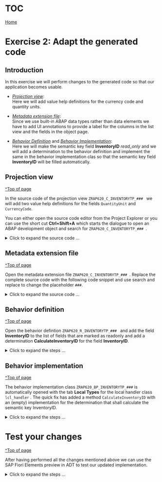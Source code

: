 # TOC
[Home](../../readme.md#exercises)
# Exercise 2: Adapt the generated code
## Introduction
In this exercise we will perform changes to the generated code so that our application becomes usable. 

- [_Projection view_](#projection-view):  
Here we will add value help definitions for the currency code and quantity units.

- [_Metadata extension file_](#metadata-extension-file):  
Since we use built-in ABAP data types rather than data elements we have to add UI annotations to provide a label for the columns in the list view and the fields in the object page.

- [_Behavior Definition_](#behavior-definition) and [_Behavior Implementation_](#behavior-implementation):  
Here we will make the semantic key field **InventoryID** _read_only_ and we will add a determination to the behavior definition and implement the same in the behavior implementation clas so that the semantic key field **InventoryID** will be filled automatically.

## Projection view
[^Top of page](#toc)

In the source code of the projection view ````ZRAP620_C_INVENTORYTP_### ```` we will add two value help definitions for the fields ````QuantityUnit```` and ````CurrencyCode````. 

You can either open the source code editor from the Project Explorer or you can use the short cut **Ctrl+Shift+A**  which starts the dialogue to open an ABAP development object and search for ````ZRAP620_C_INVENTORYTP_### ````.   
 <details>
  <summary>Click to expand the source code ...</summary>
<pre lang="ABAP">
@AccessControl.authorizationCheck: #CHECK
@Metadata.allowExtensions: true
@EndUserText.label: 'Projection TEST BUG View for ZRAP620_R_INVENTORYTP_###'
define root view entity ZRAP620_C_INVENTORYTP_###
  provider contract transactional_query
  as projection on ZRAP620_R_INVENTORYTP_###
{
  key UUID,
      InventoryID,
      ProductID,
      Quantity,
      @Consumption.valueHelpDefinition: [ {
      entity: {
        name: 'I_UnitOfMeasure',
        element: 'UnitOfMeasure'
      }
      } ]
      QuantityUnit,
      Price,
      @Consumption.valueHelpDefinition: [ {
      entity: {
        name: 'I_Currency',
        element: 'Currency'
      }
      } ]
      CurrencyCode,
      Description,
      OverallStatus,
      LastChangedAt

}


</pre>
</details>

## Metadata extension file
[^Top of page](#toc)

Open the metadata extension file ````ZRAP620_C_INVENTORYTP_### ````. Replace the complete source code with the following code snippet and use search and replace to change the placeholder ````###````.

 <details>
  <summary>Click to expand the source code ...</summary>
  
  <pre>
@Metadata.layer: #CUSTOMER
@UI: {
  headerInfo: {
    typeName: 'Inventory', 
    typeNamePlural: 'Inventorys', 
    title: {
      type: #STANDARD, 
      label: 'Inventory', 
      value: 'InventoryID'
    }
  }, 
  presentationVariant: [ {
    sortOrder: [ {
      by: 'InventoryID', 
      direction: #DESC
    } ], 
    visualizations: [ {
      type: #AS_LINEITEM
    } ]
  } ]
}
annotate view ZRAP620_C_INVENTORYTP_### with
{
  @UI.facet: [ {
    id: 'idCollection', 
    type: #COLLECTION, 
    label: 'Inventory', 
    position: 10 
  }, 
  {
    id: 'idIdentification', 
    parentId: 'idCollection', 
    type: #IDENTIFICATION_REFERENCE, 
    label: 'General Information', 
    position: 10 
  } ]
  @UI.hidden: true
  UUID;
  
  @UI.lineItem: [ {
    position: 20 , 
    importance: #HIGH, 
    label: 'InventoryID'
  } ]
  @UI.identification: [ {
    position: 20, 
    label: 'InventoryID'
  } ]
  @UI.selectionField: [ {
    position: 20 
  } ]
  InventoryID;
  
  @UI.lineItem: [ {
    position: 30 , 
    importance: #HIGH, 
    label: 'ProductID'
  } ]
  @UI.identification: [ {
    position: 30 , 
    label: 'ProductID'
  } ]
  ProductID;
  
  @UI.lineItem: [ {
    position: 40 , 
    importance: #HIGH, 
    label: 'Quantity'
  } ]
  @UI.identification: [ {
    position: 40 , 
    label: 'Quantity'
  } ]
  Quantity;
  
  @UI.selectionField: [ {
    position: 50 
  } ]
  QuantityUnit;
  
  @UI.lineItem: [ {
    position: 60 , 
    importance: #HIGH, 
    label: 'Price'
  } ]
  @UI.identification: [ {
    position: 60 , 
    label: 'Price'
  } ]
  Price;
  
  @UI.selectionField: [ {
    position: 70 
  } ]
  CurrencyCode;
  
  @UI.lineItem: [ {
    position: 80 , 
    importance: #HIGH, 
    label: 'Description'
  } ]
  @UI.identification: [ {
    position: 80 , 
    label: 'Description'
  } ]
  Description;
  
  @UI.lineItem: [ {
    position: 90 , 
    importance: #HIGH, 
    label: 'OverallStatus'
  } ]
  @UI.identification: [ {
    position: 90 , 
    label: 'OverallStatus'
  } ]
  OverallStatus;
  
  @UI.hidden: true
  createdby;
  
  @UI.hidden: true
  createdat;
  
  @UI.lineItem: [ {
    position: 120 , 
    importance: #HIGH
  } ]
  @UI.identification: [ {
    position: 120 
  } ]
  lastchangedby;
  
  @UI.hidden: true
  LastChangedAt;
  
  @UI.hidden: true
  locallastchangedat;
}
  </pre>
</details>

## Behavior definition
[^Top of page](#toc)

Open the behavior defintion ````ZRAP620_R_INVENTORYTP_### ```` and add the field **InventoryID** to the list of fields that are marked as readonly and add a determination **CalculateInventoryID** for the field **InventoryID**.

<details>
  <summary>Click to expand the steps ...</summary>

1. Add **InventoryID** to the list of read-only fields:

<pre>
 field ( readonly )
  InventoryID, //semantic key
  UUID,
  CreatedAt,
  CreatedBy,
  LocalLastChangedAt,
  LastChangedAt,
  LastChangedBy;

</pre>


2. add the following line of code right before the mapping section.

<pre>
determination CalculateInventoryID on save { create; }
</pre>

> Once you have added the determination to the behavior definition you will get a warning that the determination is not implemented yet.


   ![Open Behavior Implementation](images/bdef_add_determination_0000.png)

3. Click on the warning icon 

4. Choose the quick fix **add method for determination caculateinventoryid of entity ZRAP620_R_INVENTORYTP_###**  

   ![Open Behavior Implementation](images/bdef_add_determination_0010.png)
   

5. The editor for the behavior implementation class opens.

6. *Save* your changes and proceed with the following section to maintain the behavior implementation.   

</details>

## Behavior implementation
[^Top of page](#toc)

The behavior implementation class ````ZRAP620_BP_INVENTORYTP_###```` is automatically opened with the tab **Local Types** for the local handler class ````lcl_handler```` .
The quick fix has added a method ````CalculateInventoryID```` with an (empty) implementation for the determination that shall calculate the semantic key InventoryID. 

<details>
  <summary>Click to expand the steps ...</summary>

 ![Open Behavior Implementation](images/bdef_add_determination_0020.png)

1. Add the code shown below to implement the determination for the field **InventoryID**
  
> The implementation of the behavior defintion must (for technical reasons) take place in local classes that follow the naming convention **lhc_handler** when being generated with the wizard and **lhc_\<EntityName\>** (here **lhc_Inventory**) if being generated by ADT using a quick fix.  
> We suggest to use the source code shown below to implement the calculation of the semantic key of our managed business object for inventory data. In a productive application you would rather use a number range.  
> To keep our implementation simple we will use the approach to simply count the number of objects that are available.   
> By a simple increment of this number we get a semantic key which is readable by the users of our application.



 <pre lang="ABAP"> 
 
METHOD CalculateInventoryID.

    "Ensure idempotence
    READ ENTITIES OF zrap620_r_inventorytp_### IN LOCAL MODE
      ENTITY Inventory
        FIELDS ( InventoryID )
        WITH CORRESPONDING #( keys )
      RESULT DATA(inventories).

    DELETE inventories WHERE InventoryID IS NOT INITIAL.
    CHECK inventories IS NOT INITIAL.

    "Get max travelID
    SELECT SINGLE FROM zrap620_inven### FIELDS MAX( inventory_id ) INTO @DATA(max_inventory).

    "update involved instances
    MODIFY ENTITIES OF zrap620_r_inventorytp_### IN LOCAL MODE
      ENTITY Inventory
        UPDATE FIELDS ( InventoryID )
        WITH VALUE #( FOR inventory IN inventories INDEX INTO i (
                           %tky      = inventory-%tky
                           inventoryID  = max_inventory + i ) )
    REPORTED DATA(lt_reported).

    "fill reported
    reported = CORRESPONDING #( DEEP lt_reported ).


ENDMETHOD.
 
</pre>
   
 7. Replace the placeholders <b>####</b> with your group number **(Ctrl+F)**.
 
 8. Activate your changes **(Ctrl+F3)**

 ![Replace the placeholders](images/bil_replace_placeholders_0000.png)

</details>

# Test your changes
[^Top of page](#toc)
 
After having performed all the changes mentioned above we can use the SAP Fiori Elements preview in ADT to test our updated implementation.   

<details>
  <summary>Click to expand the steps ...</summary>

1. Open the service binding **`ZRAP620_UI_INVENTOR_O4_###`**
2. Start the SAP Fiori elements preview.
   - Select the entity set **Inventory**  
   - Press the **Preview** button 

   ![Test implementation - Step 1](images/preview_fe_000.png)

3. Test the implementation. 
  - Press the **Create** button.
  - Enter an arbritray product name
  - Press **Create**
  
    ![Test implementation - Step 2](images/preview_fe_005.png)
    ![Test implementation - Step 3](images/preview_fe_010.png)
  
2. Check the numbering for the semantic key **InventoryID**.

 
   ![Test implementation - Step 4](images/preview_fe_020.png)

</details>
